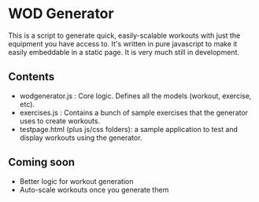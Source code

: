 WOD Generator
=============
This is a script to generate quick, easily-scalable workouts with just the equipment you have access to.
It's written in pure javascript to make it easily embeddable in a static page. It is very much still in development.

Contents
--------
* wodgenerator.js : Core logic. Defines all the models (workout, exercise, etc).
* exercises.js : Contains a bunch of sample exercises that the generator uses to create workouts.
* testpage.html (plus js/css folders): a sample application to test and display workouts using the generator.

Coming soon
-----------
* Better logic for workout generation
* Auto-scale workouts once you generate them

